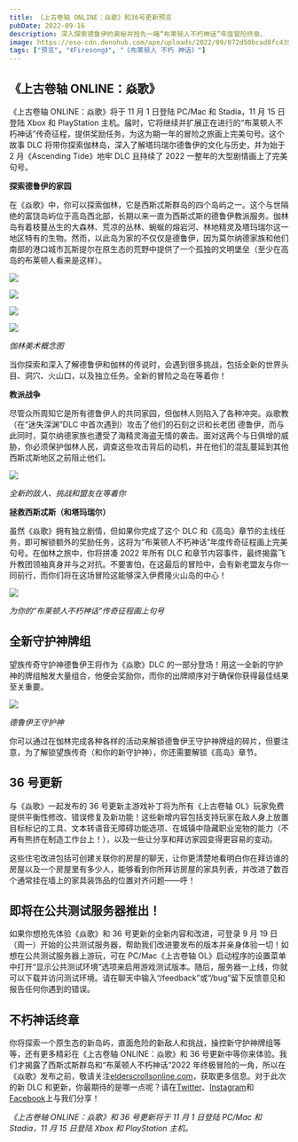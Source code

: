 ```yaml
---
title: 《上古卷轴 ONLINE：焱歌》和36号更新预览
pubDate: 2022-09-16
description: 深入探索德鲁伊的奥秘并抢先一睹“布莱顿人不朽神话”年度冒险终章。
image: https://eso-cdn.denohub.com/ape/uploads/2022/09/872d50bcad8fc4350901804d4812ff7b.jpg
tags: ["预览", "《Firesong》", "《布莱顿人 不朽 神话》"]
---
```


## 《上古卷轴 ONLINE：焱歌》

《上古卷轴 ONLINE：焱歌》将于 11 月 1 日登陆 PC/Mac 和 Stadia，11 月 15 日登陆 Xbox 和 PlayStation
主机。届时，它将继续并扩展正在进行的“布莱顿人不朽神话”传奇征程，提供奖励任务，为这为期一年的冒险之旅画上完美句号。这个故事
DLC 将带你探索伽林岛，深入了解塔玛瑞尔德鲁伊的文化与历史，并为始于 2 月《Ascending Tide》地牢 DLC 且持续了 2022
一整年的大型剧情画上了完美句号。

**探索德鲁伊的家园**

在《焱歌》中，你可以探索伽林，它是西斯忒斯群岛的四个岛屿之一。这个与世隔绝的富饶岛屿位于高岛西北部，长期以来一直为西斯忒斯的德鲁伊教派服务。伽林岛有着枝蔓丛生的大森林、荒凉的丛林、蜿蜒的熔岩河、林地精灵及塔玛瑞尔这一地区特有的生物。然而，以此岛为家的不仅仅是德鲁伊，因为莫尔纳德家族和他们南部的港口城市瓦斯提尔在原生态的荒野中提供了一个孤独的文明堡垒（至少在高岛的布莱顿人看来是这样）。

![](https://eso-cdn.denohub.com/ape/uploads/2022/09/0c1c4dc693e58a0c02bc12f6eba9c897.jpg)

![](https://eso-cdn.denohub.com/ape/uploads/2022/09/7ac126444a70471608ad46ac1b638187.jpg)

![](https://eso-cdn.denohub.com/ape/uploads/2022/09/acdb504bd99a88abf3cc4ff76cd6b31f.jpg)

![](https://eso-cdn.denohub.com/ape/uploads/2022/09/2527841a7e12d9487794c188344e0732.jpg)

_伽林美术概念图_

当你探索和深入了解德鲁伊和伽林的传说时，会遇到很多挑战，包括全新的世界头目、洞穴、火山口，以及独立任务。全新的冒险之岛在等着你！

**教派战争**

尽管众所周知它是所有德鲁伊人的共同家园，但伽林人则陷入了各种冲突。焱歌教（在“迷失深渊”DLC
中首次遇到）攻击了他们的石刻之识和长老团
德鲁伊，而与此同时，莫尔纳德家族也遭受了海精灵海盗无情的袭击。面对这两个与日俱增的威胁，你必须保护伽林人民，调查这些攻击背后的动机，并在他们的混乱蔓延到其他西斯忒斯地区之前阻止他们。

![](https://eso-cdn.denohub.com/ape/uploads/2022/09/c87fea2cb7591eb246e9212956276f71.jpg)

_全新的敌人、挑战和盟友在等着你_

**拯救西斯忒斯（和塔玛瑞尔）**

虽然《焱歌》拥有独立剧情，但如果你完成了这个 DLC
和《高岛》章节的主线任务，即可解锁额外的奖励任务，这将为“布莱顿人不朽神话”年度传奇征程画上完美句号。在伽林之旅中，你将拼凑
2022 年所有 DLC
和章节内容事件，最终揭露飞升教团领袖真身并与之对抗。不要害怕，在这最后的冒险中，会有新老盟友与你一同前行，而你们将在这场冒险这能够深入伊费隆火山岛的中心！

![](https://eso-cdn.denohub.com/ape/uploads/2022/09/2076660611d3aed5215287b697cda001.jpg)

_为你的“布莱顿人不朽神话”传奇征程画上句号_

## 全新守护神牌组

望族传奇守护神德鲁伊王将作为《焱歌》DLC
的一部分登场！用这一全新的守护神的牌组触发大量组合，他便会奖励你，而你的出牌顺序对于确保你获得最佳结果至关重要。

![](https://eso-cdn.denohub.com/ape/uploads/2022/09/c09c9381e58612ed61b244512a91f2f7.png)

_德鲁伊王守护神_

你可以通过在伽林完成各种各样的活动来解锁德鲁伊王守护神牌组的碎片，但要注意，为了解锁望族传奇（和你的新守护神），你还需要解锁《高岛》章节。

## 36 号更新

与《焱歌》一起发布的 36 号更新主游戏补丁将为所有《上古卷轴
OL》玩家免费提供平衡性修改、错误修复及新功能！这些新增内容包括支持玩家在敌人身上放置目标标记的工具、文本转语音无障碍功能选项、在城镇中隐藏职业宠物的能力（不再有熊挤在制造工作台上！），以及一些让分享和拜访家园变得更容易的变动。

这些住宅改进包括可创建关联你的房屋的聊天，让你更清楚地看明白你在拜访谁的房屋以及一个房屋里有多少人，能够看到你所拜访房屋的家具列表，并改进了数百个通常挂在墙上的家具装饰品的位置对齐问题——呼！

## 即将在公共测试服务器推出！

如果你想抢先体验《焱歌》和 36 号更新的全新内容和改进，可登录 9 月 19
日（周一）开始的公共测试服务器，帮助我们改进要发布的版本并亲身体验一切！如想在公共测试服务器上游玩，可在
PC/Mac《上古卷轴
OL》启动程序的设置菜单中打开“显示公共测试环境”选项来启用游戏测试版本。随后，服务器一上线，你就可以下载并访问测试环境。请在聊天中输入“/feedback”或“/bug”留下反馈意见和报告任何你遇到的错误。

## 不朽神话终章

你将探索一个原生态的新岛屿，直面危险的新敌人和挑战，操控新守护神牌组等等，还有更多精彩在《上古卷轴 ONLINE：焱歌》和 36
号更新中等你来体验。我们才揭露了西斯忒斯群岛和“布莱顿人不朽神话”2022
年终极冒险的一角，所以在《焱歌》发布之前，敬请关注[elderscrollsonline.com](https://www.elderscrollsonline.com/)，获取更多信息。对于此次的新
DLC
和更新，你最期待的是哪一点呢？请在[Twitter](https://twitter.com/TESOnline)、[Instagram](https://www.instagram.com/elderscrollsonline/)和[Facebook](https://www.facebook.com/ElderScrollsOnline)上与我们分享！

_《上古卷轴 ONLINE：焱歌》和 36 号更新将于 11 月 1 日登陆 PC/Mac 和 Stadia，11 月 15 日登陆 Xbox 和 PlayStation 主机。_
